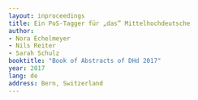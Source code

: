 ```yaml
---
layout: inproceedings
title: Ein PoS­-Tagger für „das” Mittelhochdeutsche
author:
- Nora Echelmeyer
- Nils Reiter
- Sarah Schulz
booktitle: "Book of Abstracts of DHd 2017"
year: 2017
lang: de
address: Bern, Switzerland
---
```

